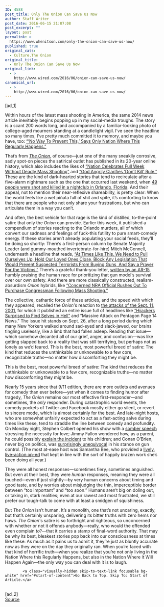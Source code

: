 ```yaml
---
ID: 4588
post_title: Only The Onion Can Save Us Now
author: Staff Writer
post_date: 2016-06-15 21:07:08
post_excerpt: ""
layout: post
permalink: >
  https://www.whenitson.com/only-the-onion-can-save-us-now/
published: true
original_cats:
  - Culture,The Onion
original_title:
  - Only The Onion Can Save Us Now
original_link:
  - >
    http://www.wired.com/2016/06/onion-can-save-us-now/
canonical_url:
  - >
    http://www.wired.com/2016/06/onion-can-save-us-now/
---
```

 [ad_1]
<br><div id=""><p>Within hours of the latest mass shooting in America, the same 2014 news article inevitably begins popping up in my social-media troughs. The story is a scant 200 words long, and accompanied by a familiar-looking photo of college-aged mourners standing at a candlelight vigil. I’ve seen the headline so many times, I’ve pretty much committed it to memory, and maybe you have, too: <a href="http://www.theonion.com/article/no-way-to-prevent-this-says-only-nation-where-this-36131">“‘No Way To Prevent This,’ Says Only Nation Where This Regularly Happens.”</a></p>
<p>That’s from <a href="http://www.theonion.com"><em>The Onion</em></a>, of course—just one of the many sneakily corrosive, sadly spot-on pieces the satirical outlet has published in its 20-year online history, which also includes the likes of <a href="http://www.theonion.com/article/nation-celebrates-full-week-without-deadly-mass-sh-29293">“Nation Celebrates Full Week Without Deadly Mass Shooting”</a> and <a href="http://www.theonion.com/article/god-angrily-clarifies-dont-kill-rule-222">“God Angrily Clarifies ‘Don’t Kill’ Rule.”</a> These are the kind of dark-hearted stories that tend to recirculate after a five-alarm nightmare such as the one that occurred last weekend, when <a href="http://www.nytimes.com/2016/06/14/us/orlando-shooting-victims-updates.html">49 people were shot and killed in a nightclub in Orlando, Florida</a>. And their appeal, not to mention their near-reflexive shareability, is pretty clear: When the world feels like a wet piñata full of shit and spite, it’s comforting to know that there are people who not only share your frustrations, but who can articulate them in a way you can’t.</p>



<p>And often, the best vehicle for that rage is the kind of distilled, to-the-point satire that only the <em>Onion</em> can provide. Earlier this week, it published a compendium of stories reacting to the Orlando murders, all of which convert our sadness and feelings of fuck-this futility to pure smart-comedy energy. If these stories aren’t already populating your social feeds, they’ll be doing so shortly: There’s a first-person column by Senate Majority Leader (and gummy-mouthed invertebrate-for-hire) Mitch McConnell, underneath a headline that reads, <a href="http://www.theonion.com/blogpost/times-we-need-pull-ourselves-hold-our-loved-ones-c-53086">“At Times Like This, We Need to Pull Ourselves Up, Hold Our Loved Ones Close, Block Any Legislation That Would Prevent Suspected Terrorists From Buying Guns, And Say a Prayer For the Victims.”</a> There’s a grateful thank-you letter, <a href="http://www.theonion.com/blogpost/its-honor-continue-being-valued-over-countless-hum-53094">written by an AR-15</a>, humbly praising the human race for prioritizing that gun model’s survival over our own safety. And there are more classically constructed, realism-absurdism <em>Onion</em> hybrids, like <a href="http://www.theonion.com/article/concerned-nra-official-rushes-out-purchase-congres-53084">“Concerned NRA Official Rushes Out To Purchase Congressman Following Mass Shooting.”</a></p>
<p>The collective, cathartic force of these articles, and the speed with which they appeared, recalled the <em>Onion’</em>s reaction to <a href="https://www.yahoo.com/news/blogs/cutline/remembering-onion-9-11-issue-everyone-thought-last-162024809.html">the attacks of the Sept. 11, 2001</a>, for which it published an entire issue full of headlines like <a href="https://www.yahoo.com/news/blogs/cutline/remembering-onion-9-11-issue-everyone-thought-last-162024809.html">“Hijackers Surprised to Find Selves in Hell”</a> and “Massive Attack on Pentagon Page 14 News.” The issue hit stands on Sept. 26, after a long period during which many New Yorkers walked around sad-eyed and slack-jawed, our brains tingling uselessly, like a limb that had fallen asleep. Reading that issue—which somehow decanted all of our grief, anger, and confusion—was like getting slapped back to a reality that was still terrifying, but perhaps not as lonely as we’d feared. This is the best, most powerful breed of satire: The kind that reduces the unthinkable or unknowable to a few core, recognizable truths—no matter how discomforting they might be.</p>
<p data-js="fader" class="pullquote carve fader">
	This is the best, most powerful breed of satire: The kind that reduces the unthinkable or unknowable to a few core, recognizable truths—no matter how discomforting they might be.	<span class="attribution"/>
</p>

<p>Nearly 15 years since that 9/11 edition, there are more outlets and avenues for comedy than ever before—yet when it comes to finding humor after tragedy, <em>The Onion</em> remains our most effective first-responder—and sometimes, the <em>only</em> responder. During catastrophic world events, the comedy pockets of Twitter and Facebook mostly either go silent, or revert to sincere mode, which is almost certainly for the best. And late-night hosts, who are somewhat unfairly expected to act as a fast-acting salve during times like these, tend to straddle the line between comedy and profundity. On Monday night, Stephen Colbert opened his show with a <a href="https://www.youtube.com/watch?v=-1VZGUJ8GtY&amp;feature=youtu.be">somber speech</a> stressing the necessity for love; Jimmy Fallon wondered how, as a parent, he could possibly <a href="https://www.youtube.com/watch?v=yl8Xg9FdPNc&amp;feature=youtu.be">explain the incident</a> to his children; and Conan O’Brien, never big on politics, was <a href="https://www.youtube.com/watch?v=z8UKXy5Jw6I&amp;feature=youtu.be">surprisingly unequivocal</a> in his stance on gun control. (The most at-ease host was Samantha Bee, who provided a <a href="https://www.youtube.com/watch?v=t88X1pYQu-I&amp;feature=youtu.be">lively, live-action op-ed</a> that kept in line with the sort of happily brazen work she’s been doing all year.)</p>
<p>They were all honest responses—sometimes fiery, sometimes anguished. But even at their best, they were <em>human</em> responses, meaning they were all touched—even if just slightly—by very human concerns about timing and good taste, and by worries about misjudging the thin, imperceptible border between “too important” and “too soon.” Humans aren’t big on doling out, or taking in, stark realities; even at our rawest and most frustrated, we still prefer our tough-talk to come with at least a smidgen of squishiness.</p>
<p>But <em>The Onion</em> isn’t human. It’s a monolith, one that’s not uncaring, exactly, but that’s certainly unsparing, delivering its bitter truths with zero hems nor haws. <em>The Onion’</em>s satire is so forthright and righteous, so unconcerned with whether or not it offends anybody—really, who would the offended even complain <em>to</em>?—that it carries a stamp of final-word authority. That may be why its best, bleakest stories pop back into our consciousness at times like these: As much as it pains us to admit it, they’re just as bluntly accurate now as they were on the day they originally ran. When you’re faced with that kind of horrific truth—when you realize that you’re not only living in the Nation Where this Regularly Happens, but also in the Nation Where It Will Happen Again—the only way you can deal with it is to laugh.</p>

			<a class="visually-hidden skip-to-text-link focusable bg-white" href="#start-of-content">Go Back to Top. Skip To: Start of Article.</a>

			
</div>
<br>[ad_2]
<br><a href="http://www.wired.com/2016/06/onion-can-save-us-now/">Source </a>